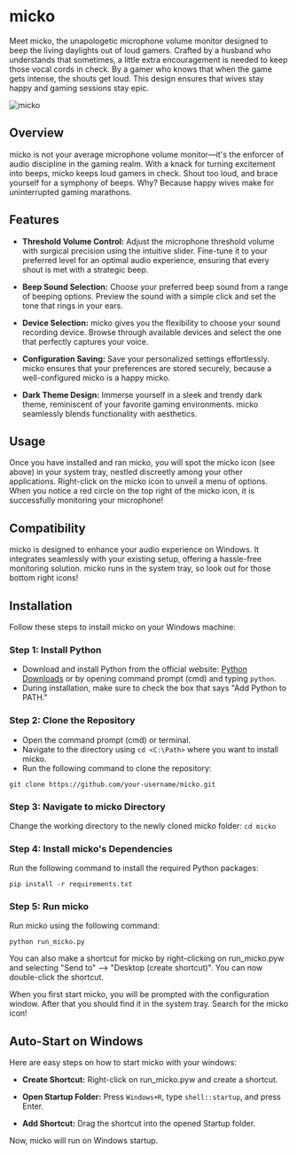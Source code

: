 # micko
Meet micko, the unapologetic microphone volume monitor designed to beep the living daylights out of loud gamers. Crafted by a husband who understands that sometimes, a little extra encouragement is needed to keep those vocal cords in check. By a gamer who knows that when the game gets intense, the shouts get loud. This design ensures that wives stay happy and gaming sessions stay epic. 

![micko](/src/icons/micko.ico)

## Overview
micko is not your average microphone volume monitor—it's the enforcer of audio discipline in the gaming realm. With a knack for turning excitement into beeps, micko keeps loud gamers in check. Shout too loud, and brace yourself for a symphony of beeps. Why? Because happy wives make for uninterrupted gaming marathons.

## Features
- __Threshold Volume Control:__ Adjust the microphone threshold volume with surgical precision using the intuitive slider. Fine-tune it to your preferred level for an optimal audio experience, ensuring that every shout is met with a strategic beep.

- __Beep Sound Selection:__ Choose your preferred beep sound from a range of beeping options. Preview the sound with a simple click and set the tone that rings in your ears.

- __Device Selection:__ micko gives you the flexibility to choose your sound recording device. Browse through available devices and select the one that perfectly captures your voice.

- __Configuration Saving:__ Save your personalized settings effortlessly. micko ensures that your preferences are stored securely, because a well-configured micko is a happy micko.

- __Dark Theme Design:__ Immerse yourself in a sleek and trendy dark theme, reminiscent of your favorite gaming environments. micko seamlessly blends functionality with aesthetics.

## Usage

Once you have installed and ran micko, you will spot the micko icon (see above) in your system tray, nestled discreetly among your other applications. Right-click on the micko icon to unveil a menu of options. When you notice a red circle on the top right of the micko icon, it is successfully monitoring your microphone!

## Compatibility
micko is designed to enhance your audio experience on Windows. It integrates seamlessly with your existing setup, offering a hassle-free monitoring solution. micko runs in the system tray, so look out for those bottom right icons!

## Installation
Follow these steps to install micko on your Windows machine:

### Step 1: Install Python
- Download and install Python from the official website: [Python Downloads](https://www.python.org/downloads/windows/) or by opening command prompt (cmd) and typing `python`.
- During installation, make sure to check the box that says "Add Python to PATH."

### Step 2: Clone the Repository
- Open the command prompt (cmd) or terminal.
- Navigate to the directory using `cd <C:\Path>` where you want to install micko.
- Run the following command to clone the repository:

```git clone https://github.com/your-username/micko.git```

### Step 3: Navigate to micko Directory
Change the working directory to the newly cloned micko folder:
```cd micko```

### Step 4: Install micko's Dependencies
Run the following command to install the required Python packages:

```pip install -r requirements.txt```

### Step 5: Run micko
Run micko using the following command:

```python run_micko.py```

You can also make a shortcut for micko by right-clicking on run_micko.pyw and selecting "Send to" --> "Desktop (create shortcut)". You can now double-click the shortcut.

When you first start micko, you will be prompted with the configuration window. After that you should find it in the system tray. Search for the micko icon!

## Auto-Start on Windows

Here are easy steps on how to start micko with your windows:

- __Create Shortcut:__ Right-click on run_micko.pyw and create a shortcut.

- __Open Startup Folder:__ Press `Windows+R`, type `shell::startup`, and press Enter.

- __Add Shortcut:__ Drag the shortcut into the opened Startup folder.

Now, micko will run on Windows startup.